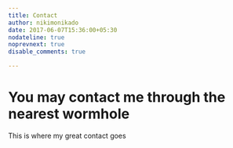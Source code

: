 ```yaml
---
title: Contact
author: nikimonikado
date: 2017-06-07T15:36:00+05:30
nodateline: true
noprevnext: true
disable_comments: true

---
```


# You may contact me through the nearest wormhole

This is where my great contact goes

